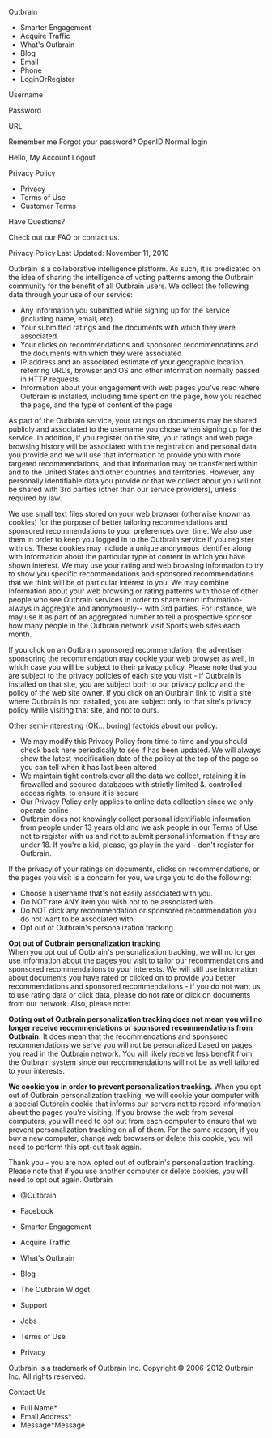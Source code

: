 Outbrain

*   Smarter Engagement
*   Acquire Traffic
*   What's Outbrain
*   Blog
*   Email
*   Phone
*   LoginOrRegister

Username

Password

URL

Remember me Forgot your password? OpenID Normal login

Hello, My Account Logout

Privacy Policy

*   Privacy
*   Terms of Use
*   Customer Terms

Have Questions?

Check out our FAQ or contact us.

Privacy Policy Last Updated: November 11, 2010

Outbrain is a collaborative intelligence platform. As such, it is predicated on the idea of sharing the intelligence of voting patterns among the Outbrain community for the benefit of all Outbrain users. We collect the following data through your use of our service:

*   Any information you submitted while signing up for the service (including name, email, etc).
*   Your submitted ratings and the documents with which they were associated.
*   Your clicks on recommendations and sponsored recommendations and the documents with which they were associated
*   IP address and an associated estimate of your geographic location, referring URL's, browser and OS and other information normally passed in HTTP requests.
*   Information about your engagement with web pages you've read where Outbrain is installed, including time spent on the page, how you reached the page, and the type of content of the page

As part of the Outbrain service, your ratings on documents may be shared publicly and associated to the username you chose when signing up for the service. In addition, if you register on the site, your ratings and web page browsing history will be associated with the registration and personal data you provide and we will use that information to provide you with more targeted recommendations, and that information may be transferred within and to the United States and other countries and territories. However, any personally identifiable data you provide or that we collect about you will not be shared with 3rd parties (other than our service providers), unless required by law.

We use small text files stored on your web browser (otherwise known as cookies) for the purpose of better tailoring recommendations and sponsored recommendations to your preferences over time. We also use them in order to keep you logged in to the Outbrain service if you register with us. These cookies may include a unique anonymous identifier along with information about the particular type of content in which you have shown interest. We may use your rating and web browsing information to try to show you specific recommendations and sponsored recommendations that we think will be of particular interest to you. We may combine information about your web browsing or rating patterns with those of other people who see Outbrain services in order to share trend information-always in aggregate and anonymously-- with 3rd parties. For instance, we may use it as part of an aggregated number to tell a prospective sponsor how many people in the Outbrain network visit Sports web sites each month.

If you click on an Outbrain sponsored recommendation, the advertiser sponsoring the recommendation may cookie your web browser as well, in which case you will be subject to their privacy policy. Please note that you are subject to the privacy policies of each site you visit - if Outbrain is installed on that site, you are subject both to our privacy policy and the policy of the web site owner. If you click on an Outbrain link to visit a site where Outbrain is not installed, you are subject only to that site's privacy policy while visiting that site, and not to ours.

Other semi-interesting (OK... boring) factoids about our policy:

*   We may modify this Privacy Policy from time to time and you should check back here periodically to see if has been updated. We will always show the latest modification date of the policy at the top of the page so you can tell when it has last been altered
*   We maintain tight controls over all the data we collect, retaining it in firewalled and secured databases with strictly limited &. controlled access rights, to ensure it is secure
*   Our Privacy Policy only applies to online data collection since we only operate online
*   Outbrain does not knowingly collect personal identifiable information from people under 13 years old and we ask people in our Terms of Use not to register with us and not to submit personal information if they are under 18. If you're a kid, please, go play in the yard - don't register for Outbrain.

If the privacy of your ratings on documents, clicks on recommendations, or the pages you visit is a concern for you, we urge you to do the following:

*   Choose a username that's not easily associated with you.
*   Do NOT rate ANY item you wish not to be associated with.
*   Do NOT click any recommendation or sponsored recommendation you do not want to be associated with.
*   Opt out of Outbrain's personalization tracking.

**Opt out of Outbrain personalization tracking**  
When you opt out of Outbrain's personalization tracking, we will no longer use information about the pages you visit to tailor our recommendations and sponsored recommendations to your interests. We will still use information about documents you have rated or clicked on to provide you better recommendations and sponsored recommendations - if you do not want us to use rating data or click data, please do not rate or click on documents from our network. Also, please note:

**Opting out of Outbrain personalization tracking does not mean you will no longer receive recommendations or sponsored recommendations from Outbrain.** It does mean that the recommendations and sponsored recommendations we serve you will not be personalized based on pages you read in the Outbrain network. You will likely receive less benefit from the Outbrain system since our recommendations will not be as well tailored to your interests.

**We cookie you in order to prevent personalization tracking.** When you opt out of Outbrain personalization tracking, we will cookie your computer with a special Outbrain cookie that informs our servers not to record information about the pages you're visiting. If you browse the web from several computers, you will need to opt out from each computer to ensure that we prevent personalization tracking on all of them. For the same reason, if you buy a new computer, change web browsers or delete this cookie, you will need to perform this opt-out task again.

Thank you - you are now opted out of outbrain's personalization tracking. Please note that if you use another computer or delete cookies, you will need to opt out again. Outbrain

*   @Outbrain
*   Facebook

*   Smarter Engagement
*   Acquire Traffic
*   What's Outbrain

*   Blog
*   The Outbrain Widget

*   Support
*   Jobs

*   Terms of Use
*   Privacy

Outbrain is a trademark of Outbrain Inc. Copyright © 2006-2012 Outbrain Inc. All rights reserved.

Contact Us

*   Full Name\*
*   Email Address\*
*   Message\*Message